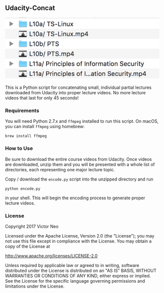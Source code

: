 ## Udacity-Concat

![Udacity Concat](https://github.com/victorneo/udacity-concat/raw/master/concat.png "Udacity Concat")

This is a Python script for concatenating small, individual partial lectures
downloaded from Udacity into proper lecture videos. No more lecture videos that
last for only 45 seconds!

### Requirements

You will need Python 2.7.x and `ffmpeg` installed to run this script. On macOS,
you can install `ffmpeg` using homebrew:

    brew install ffmpeg

### How to Use

Be sure to download the entire course videos from Udacity. Once videos are
downloaded, unzip them and you will be presented with a whole list of
directories, each representing one major lecture topic. 

Copy / download the `encode.py` script into the unzipped directory and run

    python encode.py

in your shell. This will begin the encoding process to generate proper lecture
videos.


### License

Copyright 2017 Victor Neo

Licensed under the Apache License, Version 2.0 (the "License");
you may not use this file except in compliance with the License.
You may obtain a copy of the License at

http://www.apache.org/licenses/LICENSE-2.0

Unless required by applicable law or agreed to in writing, software
distributed under the License is distributed on an "AS IS" BASIS,
WITHOUT WARRANTIES OR CONDITIONS OF ANY KIND, either express or implied.
See the License for the specific language governing permissions and
limitations under the License.
